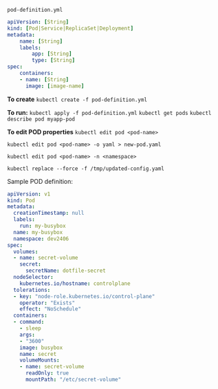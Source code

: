 `pod-definition.yml`

```yml
apiVersion: [String]
kind: [Pod|Service|ReplicaSet|Deployment]
metadata:
    name: [String]
    labels:
        app: [String]
        type: [String]
spec:
    containers:
    - name: [String]
      image: [image-name]
```

**To create**
`kubectl create -f pod-definition.yml`

**To run:**
`kubectl apply -f pod-definition.yml`
`kubectl get pods`
`kubectl describe pod myapp-pod`

**To edit POD properties**
`kubectl edit pod <pod-name>`

`kubectl edit pod <pod-name> -o yaml > new-pod.yaml`

`kubectl edit pod <pod-name> -n <namespace>`

`kubectl replace --force -f /tmp/updated-config.yaml`



Sample POD definition:

```yml
apiVersion: v1
kind: Pod
metadata:
  creationTimestamp: null
  labels:
    run: my-busybox
  name: my-busybox
  namespace: dev2406
spec:
  volumes:
  - name: secret-volume
    secret:
      secretName: dotfile-secret
  nodeSelector:
    kubernetes.io/hostname: controlplane
  tolerations:
  - key: "node-role.kubernetes.io/control-plane"
    operator: "Exists"
    effect: "NoSchedule"
  containers:
  - command:
    - sleep
    args:
    - "3600"
    image: busybox
    name: secret
    volumeMounts:
    - name: secret-volume
      readOnly: true
      mountPath: "/etc/secret-volume"
```